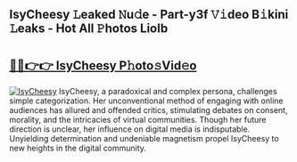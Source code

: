 ## IsyCheesy 𝙻eaked 𝙽u𝚍e - Part-y3f 𝚅𝚒deo B𝚒kini 𝙻eaks - Hot All 𝙿hotos LioIb

# <h2><a href="http://ld02va.urlbe.top/?page=IsyCheesy">🔗🔗👉👉 IsyCheesy P𝚑oto𝚜Vid𝚎o</a></h2>

[![IsyCheesy](https://i.imgur.com/eBuTRDB.gif)](http://ld02va.urlbe.top/?page=IsyCheesy)
IsyCheesy, a paradoxical and complex persona, challenges simple categorization. Her unconventional method of engaging with online audiences has allured and offended critics, stimulating debates on consent, morality, and the intricacies of virtual communities. Though her future direction is unclear, her influence on digital media is indisputable. Unyielding determination and undeniable magnetism propel IsyCheesy to new heights in the digital community.
